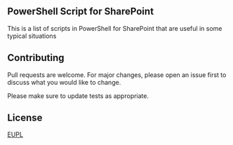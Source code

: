 ## PowerShell Script for SharePoint

This is a list of scripts in PowerShell for SharePoint that are useful in some typical situations


## Contributing
Pull requests are welcome. For major changes, please open an issue first to discuss what you would like to change.

Please make sure to update tests as appropriate.

## License
[EUPL](https://ec.europa.eu/info/european-union-public-licence_en)